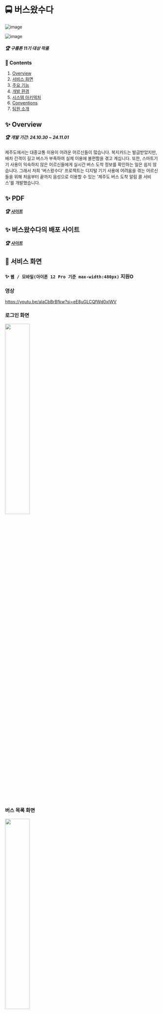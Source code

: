 # 🚍 버스왔수다
![image](https://github.com/user-attachments/assets/f296fff9-0fee-4754-8543-bf34401b352d)

![image](https://github.com/user-attachments/assets/d88aeaaf-0405-4d17-a40f-c48ab5e20ee3)

##### 🏆 구름톤 11기 대상 작품

### 📜 Contents
 1. [Overview](#-overview)
 2. [서비스 화면](#-서비스-화면)
 3. [주요 기능](#-주요-기능)
 4. [개발 환경](#%EF%B8%8F-개발-환경)
 5. [시스템 아키텍처](#-시스템-아키텍처)
 6. [Conventions](#-conventions)
 7. [팀원 소개](#-팀원-소개)
 
## ✨ Overview
##### 🏆 개발 기간: 24.10.30 ~ 24.11.01 
> 
제주도에서는 대중교통 이용이 어려운 어르신들이 많습니다. 복지카드는 발급받았지만, 배차 간격이 길고 버스가 부족하여 실제 이용에 불편함을 겪고 계십니다. 또한, 스마트기기 사용이 익숙하지 않은 어르신들에게 실시간 버스 도착 정보를 확인하는 일은 쉽지 않습니다. 그래서 저희 '버스왔수다' 프로젝트는 디지털 기기 사용에 어려움을 겪는 어르신들을 위해 처음부터 끝까지 음성으로 이용할 수 있는 '제주도 버스 도착 알림 콜 서비스'를 개발했습니다.

 
## ✨ PDF
##### 🏆 [사이트](https://drive.google.com/file/d/1Orha-Acf9v_-QSNIj74_-2CDK5P66Hvs/view?usp=sharing)


## ✨ 버스왔수다의 배포 사이트
##### 🏆 [사이트](https://k983be54c0935a.user-app.krampoline.com/home)


## 👀 서비스 화면
### ✨ `웹 / 모바일(아이폰 12 Pro 기준 max-width:480px)` 지원O

### 영상
https://youtu.be/alaCbBrBfkw?si=eE8uGLCQfWd0xlWV

### 로그인 화면
<div>
  <img src="https://github.com/user-attachments/assets/f1b9122d-6fa8-4507-a796-3e66bc8ebe07" width="40%"/>
</div>

### 버스 목록 화면 
<div>
  <img src="https://github.com/user-attachments/assets/86ffa671-a605-427c-aa79-ba9f2d7acef6" width="40%"/>
</div>

### 버스 신청 화면
<div>
  <img src="https://github.com/user-attachments/assets/ced3d3ed-46b4-44ed-9afc-b32ae30568f0" width="30%"/>
	  <img src="" width="10%"/>
  <img src="https://github.com/user-attachments/assets/1b7a6727-ad8d-422d-b721-b22c280f4a5d" width="30%"/>
</div>

### 버스 전화 화면
https://youtu.be/hhftesjkh94?si=sEchlAs4iuC-TM2X

### 즐겨찾기 화면
<div>
  <img src="https://github.com/user-attachments/assets/5e140b89-12d4-4707-b2f1-0572cf6643ed" width="40%"/>
</div>

  
## ✨ 기능 

- `회원 관리`
	- 어르신들이 쉽게 사용할 수 있도록 회원가입과 로그인을 동시에 진행할 수 있게 구현했습니다. 인증은 전화번호를 통해 간편하게 이루어지며, 인증 완료 시 JWT 토큰을 발급하여 사용자 인증을 처리합니다.


- `음성 인식 및 Open AI 활용`
  	- 출발지와 도착지를 직접 입력하거나 음성으로 입력할 수 있습니다. 음성 입력 시, Open AI를 통해 더 정확한 키워드를 추출하여 반영합니다.

- `티맵 API를 통한 거리 확인`
	- 출발지와 도착지를 기준으로 티맵 API를 사용해 거리를 계산하고, 이에 가장 가까운 버스 정류장을 찾아 추천합니다. 이 정류장의 노선 ID와 정류장 ID는 백엔드로 전달됩니다.

- `제주 실시간 버스 API 스케줄링`
	- 프론트엔드로부터 받은 데이터를 제주 실시간 버스정보 API로 10초마다 전송하여 출발지로부터 남은 정류장 수를 실시간으로 확인합니다. 사용자가 "5정류장 남음" 알림을 요청한 경우, 남은 정류장이 5개일 때 Twilio API를 통해 사용자에게 전화 알림이 가며, 이때 반복하여 총 2번의 알림 전화가 발송됩니다.

- `즐겨찾기 및 알림 기능`
	- 검색한 버스 기록은 즐겨찾기에 추가할 수 있어 이후에 편리하게 조회할 수 있습니다. 알림은 스케줄링을 통해 지정된 시간대에 반복 알림이 설정되며, 예를 들어, 사용자가 오후 3시경 기록을 남기면 이후 매일 오후 3시경 두 차례 알림 전화가 발송됩니다. 알림 기능은 사용자가 원할 때 비활성화할 수 있습니다.


- `Crampin IDE를 활용한 Kubernetes 배포`
	- 카카오에서 제공하는 Crampin IDE를 이용해 프론트엔드, 백엔드, 데이터베이스를 순차적으로 빌드하고, Kubernetes에 배포하기 위해 Cargo를 통해 배포 작업을 수행했습니다.

## 🖥️ 개발 환경

**Management Tool**
- 형상 관리 : Git
- 디자인 : Figma

**🐳 Backend**
- Java `21`
- Spring Framework `3.2.4`
- Swagger `2.6.0`
- Jpa


**🗝️ API**
- OpenAI
- TMAP API
- GoogleMAP API
- Twilio
- 제주특별자치도 API
  

**🦊 Frontend**
- React
- TypeScript



**🗂️ DB**
- MariaDB

**🌐 Server**
- Kubernetes
- 카카오 크램플린IDE

**🔨 IDE**
- IntellJ `2023.2`
- VSC

## 💫 시스템 아키텍처

![image](https://github.com/user-attachments/assets/c7aef2ff-367f-4697-abac-dbe7ee1caca8)



### [🎨 화면 설계서](https://www.figma.com/design/xCP8rQaX7zpOIl7bsej1Tw/%EA%B5%AC%EB%A6%84%ED%86%A4?node-id=0-1&node-type=canvas&t=7EZXaZ8RmmOBFJqb-0)

![image](https://github.com/user-attachments/assets/b995f3db-04ba-4c56-a952-d6e5e02734ea)


### [✨ ER Diagram]()
![image](https://github.com/user-attachments/assets/df1f10d7-2971-4305-b85e-78fbb630e1a2)



# 💞 팀원 소개
##### ❤️‍🔥 버스왔수다를 개발한 `구름톤 11기` 팀원들을 소개합니다!

| **[황영은](https://github.com/)** | **[서장호](https://github.com/)** | **[엄석훈](https://github.com/SeokhunEom)** | **[이윤신](https://github.com/TransparentDeveloper)** | **[최승호](https://github.com/chltmdgh522)** |
| :---------------------------------------------------------------------------------------------------------------------------: | :---------------------------------------------------------------------------------------------------------------------------: | :---------------------------------------------------------------------------------------------------------------------------: | :---------------------------------------------------------------------------------------------------------------------------: | :---------------------------------------------------------------------------------------------------------------------------: |
| <img src="https://github.com/user-attachments/assets/157338aa-355d-4c97-b5b9-35e0acd6b113" width="400"> | <img src="https://github.com/user-attachments/assets/c420a1a8-b268-45e4-9703-25d122a57a9d" width="400"> | <img src="https://github.com/user-attachments/assets/173e4414-7238-407a-aaa4-68fe2b436a7a" width="400"> | <img src="https://github.com/user-attachments/assets/c221d4c4-54f2-4230-a175-56c26358309f" width="400"> |  <img src="https://github.com/user-attachments/assets/e792dfc6-e2a7-4b42-b5a5-27672d4df6c7" width="400"> |
| Leader & Planner | Designer | Frontend |  Frontend |   Backend |




## 😃 팀원 역할

- **황영은**
  - 팀장, 기획, 발표, 피피티 제작
- **서장호**
  - 워크플로우 설계, 와이어 프레임 설계 
- **엄석훈**
  - UI 개발 및 API 연동 
- **이윤신**
  - UI 개발 및 API 연동 
- **최승호**
  - API 개발, 서버 배포

